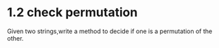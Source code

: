 # 1.2 check permutation

Given two strings,write a method to decide if one is a permutation of the other.
